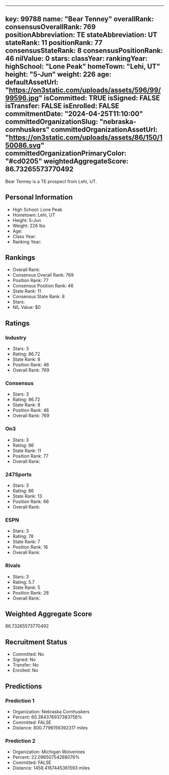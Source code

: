 ---
  key: 99788
  name: "Bear Tenney"
  overallRank: 
  consensusOverallRank: 769
  positionAbbreviation: TE
  stateAbbreviation: UT
  stateRank: 11
  positionRank: 77
  consensusStateRank: 8
  consensusPositionRank: 46
  nilValue: 0
  stars: 
  classYear: 
  rankingYear: 
  highSchool: "Lone Peak"
  homeTown: "Lehi, UT"
  height: "5-Jun"
  weight: 226
  age: 
  defaultAssetUrl: "https://on3static.com/uploads/assets/596/99/99596.jpg"
  isCommitted: TRUE
  isSigned: FALSE
  isTransfer: FALSE
  isEnrolled: FALSE
  commitmentDate: "2024-04-25T11:10:00"
  committedOrganizationSlug: "nebraska-cornhuskers"
  committedOrganizationAssetUrl: "https://on3static.com/uploads/assets/86/150/150086.svg"
  committedOrganizationPrimaryColor: "#cd0205"
  weightedAggregateScore: 86.73265573770492
  ---
  
  Bear Tenney is a TE prospect from Lehi, UT.
  
  ## Personal Information
  - High School: Lone Peak
  - Hometown: Lehi, UT
  - Height: 5-Jun
  - Weight: 226 lbs
  - Age: 
  - Class Year: 
  - Ranking Year: 
  
  ## Rankings
  - Overall Rank: 
  - Consensus Overall Rank: 769
  - Position Rank: 77
  - Consensus Position Rank: 46
  - State Rank: 11
  - Consensus State Rank: 8
  - Stars: 
  - NIL Value: $0
  
  ## Ratings
  
  ### Industry
  - Stars: 3
  - Rating: 86.72
  - State Rank: 8
  - Position Rank: 46
  - Overall Rank: 769
  
  ### Consensus
  - Stars: 3
  - Rating: 86.72
  - State Rank: 8
  - Position Rank: 46
  - Overall Rank: 769
  
  ### On3
  - Stars: 3
  - Rating: 86
  - State Rank: 11
  - Position Rank: 77
  - Overall Rank: 
  
  ### 247Sports
  - Stars: 3
  - Rating: 86
  - State Rank: 13
  - Position Rank: 66
  - Overall Rank: 
  
  ### ESPN
  - Stars: 3
  - Rating: 78
  - State Rank: 7
  - Position Rank: 16
  - Overall Rank: 
  
  ### Rivals
  - Stars: 3
  - Rating: 5.7
  - State Rank: 5
  - Position Rank: 28
  - Overall Rank: 
  
  ## Weighted Aggregate Score
  86.73265573770492
  
  ## Recruitment Status
  - Committed: No
  - Signed: No
  - Transfer: No
  - Enrolled: No
  
  
  
  ## Predictions
  
  ### Prediction 1
  - Organization: Nebraska Cornhuskers
  - Percent: 60.384376937383756%
  - Committed: FALSE
  - Distance: 800.7796156392317 miles
  
  ### Prediction 2
  - Organization: Michigan Wolverines
  - Percent: 22.09650754288076%
  - Committed: FALSE
  - Distance: 1458.4167445361593 miles
  